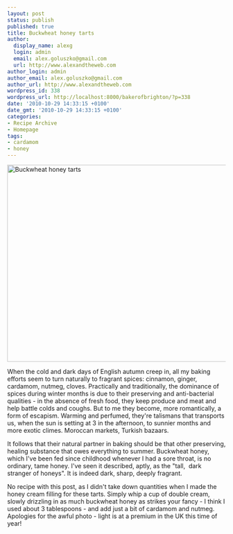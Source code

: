 ```yaml
---
layout: post
status: publish
published: true
title: Buckwheat honey tarts
author:
  display_name: alexg
  login: admin
  email: alex.goluszko@gmail.com
  url: http://www.alexandtheweb.com
author_login: admin
author_email: alex.goluszko@gmail.com
author_url: http://www.alexandtheweb.com
wordpress_id: 338
wordpress_url: http://localhost:8000/bakerofbrighton/?p=338
date: '2010-10-29 14:33:15 +0100'
date_gmt: '2010-10-29 14:33:15 +0100'
categories:
- Recipe Archive
- Homepage
tags:
- cardamom
- honey
---
```

<p><a href="http://localhost:8000/bakerofbrighton/wp-content/uploads/2010/10/P1000194-copy.jpg"><img class="alignnone size-medium wp-image-343" title="Buckwheat honey tarts" src="http://localhost:8000/bakerofbrighton/wp-content/uploads/2010/10/P1000194-copy-620x455.jpg" alt="Buckwheat honey tarts" width="620" height="455" /></a></p>
<p>When the cold and dark days of English autumn creep in, all my baking efforts seem to turn naturally to fragrant spices: cinnamon, ginger, cardamom, nutmeg, cloves. Practically and traditionally, the dominance of spices during winter months is due to their preserving and anti-bacterial qualities - in the absence of fresh food, they keep produce and meat and help battle colds and coughs. But to me they become, more romantically, a form of escapism. Warming and perfumed, they're talismans that transports us, when the sun is setting at 3 in the afternoon, to sunnier months and more exotic climes. Moroccan markets, Turkish bazaars.</p>
<p>It follows that their natural partner in baking should be that other preserving, healing substance that owes everything to summer. Buckwheat honey, which I've been fed since childhood whenever I had a sore throat, is no ordinary, tame honey. I've seen it described, aptly, as the "tall,  dark stranger of honeys". It is indeed dark, sharp, deeply fragrant.</p>
<p>No recipe with this post, as I didn't take down quantities when I made the honey cream filling for these tarts. Simply whip a cup of double cream, slowly drizzling in as much buckwheat honey as strikes your fancy - I think I used about 3 tablespoons - and add just a bit of cardamom and nutmeg. Apologies for the awful photo - light is at a premium in the UK this time of year!</p>
